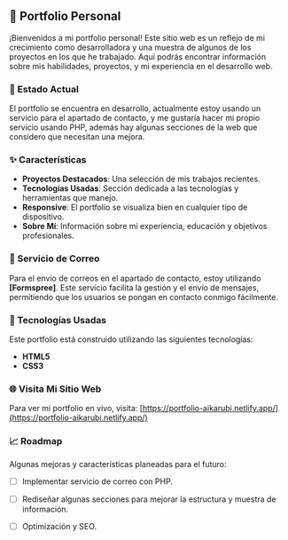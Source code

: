 ## 🌟 Portfolio Personal

¡Bienvenidos a mi portfolio personal! Este sitio web es un reflejo de mi crecimiento como desarrolladora y una muestra de algunos de los proyectos en los que he trabajado. Aquí podrás encontrar información sobre mis habilidades, proyectos, y mi experiencia en el desarrollo web.

### 🚧 Estado Actual

El portfolio se encuentra en desarrollo, actualmente estoy usando un servicio para el apartado de contacto, y me gustaría hacer mi propio servicio usando PHP, además hay algunas secciones de la web que considero que necesitan una mejora.

### ✨ Características

- **Proyectos Destacados**: Una selección de mis trabajos recientes.
- **Tecnologías Usadas**: Sección dedicada a las tecnologías y herramientas que manejo.
- **Responsive**: El portfolio se visualiza bien en cualquier tipo de dispositivo.
- **Sobre Mí**: Información sobre mi experiencia, educación y objetivos profesionales.

### 📧 Servicio de Correo

Para el envío de correos en el apartado de contacto, estoy utilizando **[Formspree]**. Este servicio facilita la gestión y el envío de mensajes, permitiendo que los usuarios se pongan en contacto conmigo fácilmente.

### 🔧 Tecnologías Usadas

Este portfolio está construido utilizando las siguientes tecnologías:

- **HTML5**
- **CSS3**

### 🌐 Visita Mi Sitio Web

Para ver mi portfolio en vivo, visita: [https://portfolio-aikarubi.netlify.app/](https://portfolio-aikarubi.netlify.app/)


### 📈 Roadmap

Algunas mejoras y características planeadas para el futuro:

- [ ] Implementar servicio de correo con PHP.
- [ ] Rediseñar algunas secciones para mejorar la estructura y muestra de información.
- [ ] Optimización y SEO.

